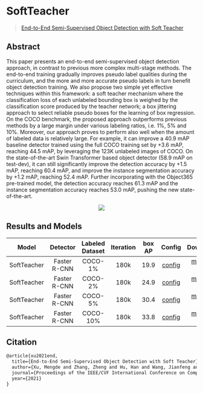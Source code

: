 # SoftTeacher

> [End-to-End Semi-Supervised Object Detection with Soft Teacher](https://arxiv.org/abs/2106.09018)

<!-- [ALGORITHM] -->

## Abstract

This paper presents an end-to-end semi-supervised object detection approach, in contrast to previous more complex multi-stage methods. The end-to-end training gradually improves pseudo label qualities during the curriculum, and the more and more accurate pseudo labels in turn benefit object detection training. We also propose two simple yet effective techniques within this framework: a soft teacher mechanism where the classification loss of each unlabeled bounding box is weighed by the classification score produced by the teacher network; a box jittering approach to select reliable pseudo boxes for the learning of box regression. On the COCO benchmark, the proposed approach outperforms previous methods by a large margin under various labeling ratios, i.e. 1%, 5% and 10%. Moreover, our approach proves to perform also well when the amount of labeled data is relatively large. For example, it can improve a 40.9 mAP baseline detector trained using the full COCO training set by +3.6 mAP, reaching 44.5 mAP, by leveraging the 123K unlabeled images of COCO. On the state-of-the-art Swin Transformer based object detector (58.9 mAP on test-dev), it can still significantly improve the detection accuracy by +1.5 mAP, reaching 60.4 mAP, and improve the instance segmentation accuracy by +1.2 mAP, reaching 52.4 mAP. Further incorporating with the Object365 pre-trained model, the detection accuracy reaches 61.3 mAP and the instance segmentation accuracy reaches 53.0 mAP, pushing the new state-of-the-art.

<div align=center>
<img src="https://user-images.githubusercontent.com/40661020/186086683-f8a69813-d09c-4c3f-a86a-e233a708cd38.png"/>
</div>

## Results and Models

|    Model    |   Detector   | Labeled Dataset | Iteration | box AP |                                  Config                                   |                                                                                                                                                                                                                                 Download                                                                                                                                                                                                                                 |
| :---------: | :----------: | :-------------: | :-------: | :----: | :-----------------------------------------------------------------------: | :----------------------------------------------------------------------------------------------------------------------------------------------------------------------------------------------------------------------------------------------------------------------------------------------------------------------------------------------------------------------------------------------------------------------------------------------------------------------: |
| SoftTeacher | Faster R-CNN |     COCO-1%     |   180k    |  19.9  | [config](./soft-teacher_faster-rcnn_r50-caffe_fpn_180k_semi-0.01-coco.py) | [model](https://pub-ed9ed750ddcc469da251e2d1a2cea382.r2.dev/mmdetection/v3.0/soft_teacher/soft-teacher_faster-rcnn_r50-caffe_fpn_180k_semi-0.01-coco/soft-teacher_faster-rcnn_r50-caffe_fpn_180k_semi-0_20230330_233412-3c8f6d4a.pth) \| [log](https://pub-ed9ed750ddcc469da251e2d1a2cea382.r2.dev/mmdetection/v3.0/soft_teacher/soft-teacher_faster-rcnn_r50-caffe_fpn_180k_semi-0.01-coco/soft-teacher_faster-rcnn_r50-caffe_fpn_180k_semi-0_20230330_233412.log.json) |
| SoftTeacher | Faster R-CNN |     COCO-2%     |   180k    |  24.9  | [config](./soft-teacher_faster-rcnn_r50-caffe_fpn_180k_semi-0.02-coco.py) | [model](https://pub-ed9ed750ddcc469da251e2d1a2cea382.r2.dev/mmdetection/v3.0/soft_teacher/soft-teacher_faster-rcnn_r50-caffe_fpn_180k_semi-0.02-coco/soft-teacher_faster-rcnn_r50-caffe_fpn_180k_semi-0_20230331_020244-c0d2c3aa.pth) \| [log](https://pub-ed9ed750ddcc469da251e2d1a2cea382.r2.dev/mmdetection/v3.0/soft_teacher/soft-teacher_faster-rcnn_r50-caffe_fpn_180k_semi-0.02-coco/soft-teacher_faster-rcnn_r50-caffe_fpn_180k_semi-0_20230331_020244.log.json) |
| SoftTeacher | Faster R-CNN |     COCO-5%     |   180k    |  30.4  | [config](./soft-teacher_faster-rcnn_r50-caffe_fpn_180k_semi-0.05-coco.py) | [model](https://pub-ed9ed750ddcc469da251e2d1a2cea382.r2.dev/mmdetection/v3.0/soft_teacher/soft-teacher_faster-rcnn_r50-caffe_fpn_180k_semi-0.05-coco/soft-teacher_faster-rcnn_r50-caffe_fpn_180k_semi-0_20230331_070656-308798ad.pth) \| [log](https://pub-ed9ed750ddcc469da251e2d1a2cea382.r2.dev/mmdetection/v3.0/soft_teacher/soft-teacher_faster-rcnn_r50-caffe_fpn_180k_semi-0.05-coco/soft-teacher_faster-rcnn_r50-caffe_fpn_180k_semi-0_20230331_070656.log.json) |
| SoftTeacher | Faster R-CNN |    COCO-10%     |   180k    |  33.8  | [config](./soft-teacher_faster-rcnn_r50-caffe_fpn_180k_semi-0.1-coco.py)  |  [model](https://pub-ed9ed750ddcc469da251e2d1a2cea382.r2.dev/mmdetection/v3.0/soft_teacher/soft-teacher_faster-rcnn_r50-caffe_fpn_180k_semi-0.1-coco/soft-teacher_faster-rcnn_r50-caffe_fpn_180k_semi-0_20230330_232113-b46f78d0.pth) \| [log](https://pub-ed9ed750ddcc469da251e2d1a2cea382.r2.dev/mmdetection/v3.0/soft_teacher/soft-teacher_faster-rcnn_r50-caffe_fpn_180k_semi-0.1-coco/soft-teacher_faster-rcnn_r50-caffe_fpn_180k_semi-0_20230330_232113.log.json)  |

## Citation

```latex
@article{xu2021end,
  title={End-to-End Semi-Supervised Object Detection with Soft Teacher},
  author={Xu, Mengde and Zhang, Zheng and Hu, Han and Wang, Jianfeng and Wang, Lijuan and Wei, Fangyun and Bai, Xiang and Liu, Zicheng},
  journal={Proceedings of the IEEE/CVF International Conference on Computer Vision (ICCV)},
  year={2021}
}
```
